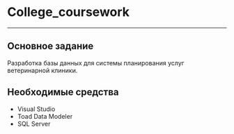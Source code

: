 # College_coursework

<hr>

## Основное задание
Разработка базы данных для системы планирования услуг ветеринарной клиники.

## Необходимые средства
* Visual Studio
* Toad Data Modeler
* SQL Server
